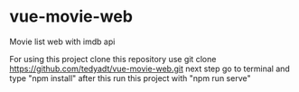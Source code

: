 # vue-movie-web

Movie list web with imdb api

For using this project clone this repository use git clone https://github.com/tedyadt/vue-movie-web.git
next step go to terminal and type "npm install" after this run this project with "npm run serve"
